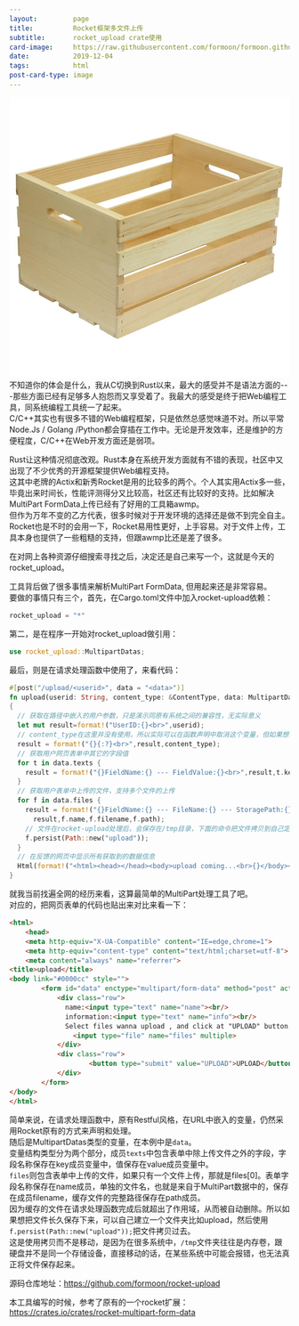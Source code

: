 ```yaml
---
layout:         page
title:          Rocket框架多文件上传
subtitle:       rocket_upload crate使用
card-image:		https://raw.githubusercontent.com/formoon/formoon.github.io/master/attachments/201912/wood-crate.jpg
date:           2019-12-04
tags:           html
post-card-type: image
---
```

![](https://raw.githubusercontent.com/formoon/formoon.github.io/master/attachments/201912/wood-crate.jpg)  
不知道你的体会是什么，我从C切换到Rust以来，最大的感受并不是语法方面的---那些方面已经有足够多人抱怨而又享受着了。我最大的感受是终于把Web编程工具，同系统编程工具统一了起来。  
C/C++其实也有很多不错的Web编程框架，只是依然总感觉味道不对。所以平常Node.Js / Golang /Python都会穿插在工作中。无论是开发效率，还是维护的方便程度，C/C++在Web开发方面还是弱项。  

Rust让这种情况彻底改观。Rust本身在系统开发方面就有不错的表现，社区中又出现了不少优秀的开源框架提供Web编程支持。  
这其中老牌的Actix和新秀Rocket是用的比较多的两个。个人其实用Actix多一些，毕竟出来时间长，性能评测得分又比较高，社区还有比较好的支持。比如解决MultiPart FormData上传已经有了好用的工具箱awmp。  
但作为万年不变的乙方代表，很多时候对于开发环境的选择还是做不到完全自主。Rocket也是不时的会用一下，Rocket易用性更好，上手容易。对于文件上传，工具本身也提供了一些粗糙的支持，但跟awmp比还是差了很多。  

在对网上各种资源仔细搜索寻找之后，决定还是自己来写一个，这就是今天的rocket_upload。  

工具背后做了很多事情来解析MultiPart FormData, 但用起来还是非常容易。  
要做的事情只有三个，首先，在Cargo.toml文件中加入rocket-upload依赖：  
```rust
rocket_upload = "*"
```
第二，是在程序一开始对rocket_upload做引用：  
```rust
use rocket_upload::MultipartDatas;
```
最后，则是在请求处理函数中使用了，来看代码：  
```rust
#[post("/upload/<userid>", data = "<data>")]
fn upload(userid: String, content_type: &ContentType, data: MultipartDatas) -> Html<String>
{
  // 获取在路径中嵌入的用户参数，只是演示同原有系统之间的兼容性，无实际意义
  let mut result=format!("UserID:{}<br>",userid);
  // content_type在这里并没有使用，所以实际可以在函数声明中取消这个变量，但如果想了解MultiPart的更多信息，还是可以用
  result = format!("{}{:?}<br>",result,content_type);
  // 获取用户网页表单中其它的字段值
  for t in data.texts {
    result = format!("{}FieldName:{} --- FieldValue:{}<br>",result,t.key,t.value);
  }
  // 获取用户表单中上传的文件，支持多个文件的上传
  for f in data.files {
    result = format!("{}FieldName:{} --- FileName:{} --- StoragePath:{}<br>",
      result,f.name,f.filename,f.path);
    // 文件在rocket-upload处理后，会保存在/tmp目录，下面的命令把文件拷贝到自己定义的上传文件夹
    f.persist(Path::new("upload"));
  }
  // 在反馈的网页中显示所有获取到的数据信息
  Html(format!("<html><head></head><body>upload coming...<br>{}</body></html>",result))
}
```
就我当前找遍全网的经历来看，这算最简单的MultiPart处理工具了吧。  
对应的，把网页表单的代码也贴出来对比来看一下：  
```html
<html>
    <head>
    <meta http-equiv="X-UA-Compatible" content="IE=edge,chrome=1">
    <meta http-equiv="content-type" content="text/html;charset=utf-8">
    <meta content="always" name="referrer">
<title>upload</title>
<body link="#0000cc" style="">
        <form id="data" enctype="multipart/form-data" method="post" action="/upload/334445566">
            <div class="row">
              name:<input type="text" name="name"><br/>
              information:<input type="text" name="info"><br/>
              Select files wanna upload , and click at "UPLOAD" button.<br /><br/>
                <input type="file" name="files" multiple>
            </div>
            <div class="row">
                    <button type="submit" value="UPLOAD">UPLOAD</button>
            </div>
        </form>
</body>
</html>
```
简单来说，在请求处理函数中，原有Restful风格，在URL中嵌入的变量，仍然采用Rocket原有的方式来声明和处理。  
随后是MultipartDatas类型的变量，在本例中是`data`。  
变量结构类型分为两个部分，成员`texts`中包含表单中除上传文件之外的字段，字段名称保存在key成员变量中，值保存在value成员变量中。  
`files`则包含表单中上传的文件，如果只有一个文件上传，那就是files[0]。表单字段名称保存在name成员，单独的文件名，也就是来自于MultiPart数据中的，保存在成员filename，缓存文件的完整路径保存在path成员。  
因为缓存的文件在请求处理函数完成后就超出了作用域，从而被自动删除。所以如果想把文件长久保存下来，可以自己建立一个文件夹比如upload，然后使用`f.persist(Path::new("upload"));`把文件拷贝过去。  
这是使用拷贝而不是移动，是因为在很多系统中，`/tmp`文件夹往往是内存卷，跟硬盘并不是同一个存储设备，直接移动的话，在某些系统中可能会报错，也无法真正将文件保存起来。  

源码仓库地址：<https://github.com/formoon/rocket-upload>  

本工具编写的时候，参考了原有的一个rocket扩展：<https://crates.io/crates/rocket-multipart-form-data>  

